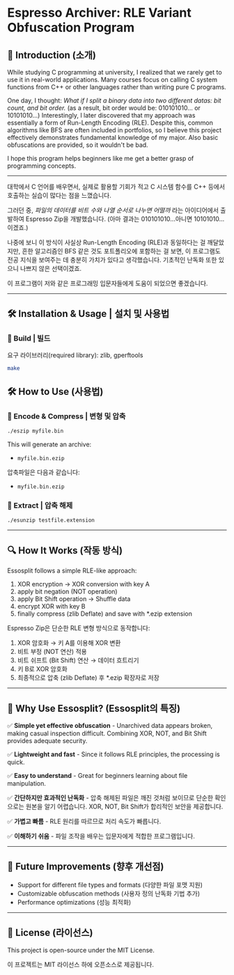 # Espresso Archiver: RLE Variant Obfuscation Program

## 📌 Introduction (소개)

While studying C programming at university, I realized that we rarely get to use it in real-world applications. 
Many courses focus on calling C system functions from C++ or other languages rather than writing pure C programs.

One day, I thought: *What if I split a binary data into two different datas: bit count, and bit order.*
(as a result, bit order would be: 010101010... or 10101010...)
Interestingly, I later discovered that my approach was essentially a form of Run-Length Encoding (RLE). 
Despite this, common algorithms like BFS are often included in portfolios, so I believe this project effectively demonstrates fundamental knowledge of my major.
Also basic obfuscations are provided, so it wouldn't be bad.

I hope this program helps beginners like me get a better grasp of programming concepts.

---

대학에서 C 언어를 배우면서, 실제로 활용할 기회가 적고 C 시스템 함수를 C++ 등에서 호출하는 실습이 많다는 점을 느꼈습니다.

그러던 중, *파일의 데이터를 비트 수와 나열 순서로 나누면 어떨까* 라는 아이디어에서 출발하여 Espresso Zip을 개발했습니다.
(아마 결과는 010101010...아니면 10101010...이겠죠.)

나중에 보니 이 방식이 사실상 Run-Length Encoding (RLE)과 동일하다는 걸 깨달았지만, 
흔한 알고리즘인 BFS 같은 것도 포트폴리오에 포함하는 걸 보면, 이 프로그램도 전공 지식을 보여주는 데 충분히 가치가 있다고 생각했습니다.
기초적인 난독화 또한 있으니 나쁘지 않은 선택이겠죠.

이 프로그램이 저와 같은 프로그래밍 입문자들에게 도움이 되었으면 좋겠습니다.

---

## 🛠 Installation & Usage | 설치 및 사용법


### 🔹 Build | 빌드

요구 라이브러리(required library): zlib, gperftools

```sh
make
```

## 🛠 How to Use (사용법)

### 🔹 Encode & Compress | 변형 및 압축


```sh
./eszip myfile.bin
```

This will generate an archive:

- `myfile.bin.ezip`

압축파일은 다음과 같습니다:

- `myfile.bin.ezip`

### 🔹 Extract | 압축 해제

```sh
./esunzip testfile.extension
```

---

## 🔍 How It Works (작동 방식)

Essosplit follows a simple RLE-like approach:

1. XOR encryption → XOR conversion with key A
2. apply bit negation (NOT operation)
3. apply Bit Shift operation → Shuffle data
4. encrypt XOR with key B
4. finally compress (zlib Deflate) and save with *.ezip extension

Espresso Zip은 단순한 RLE 변형 방식으로 동작합니다:


1. XOR 암호화 → 키 A를 이용해 XOR 변환
2. 비트 부정 (NOT 연산) 적용
3. 비트 쉬프트 (Bit Shift) 연산 → 데이터 흐트리기
4. 키 B로 XOR 암호화
4. 최종적으로 압축 (zlib Deflate) 후 *.ezip 확장자로 저장


---

## 📌 Why Use Essosplit? (Essosplit의 특징)

✅ **Simple yet effective obfuscation** - Unarchived data appears broken, making casual inspection difficult. Combining XOR, NOT, and Bit Shift provides adequate security.

✅ **Lightweight and fast** - Since it follows RLE principles, the processing is quick.

✅ **Easy to understand** - Great for beginners learning about file manipulation.

✅ **간단하지만 효과적인 난독화** - 압축 해제된 파일은 깨진 것처럼 보이므로 단순한 확인으로는 원본을 알기 어렵습니다. XOR, NOT, Bit Shift가 합리적인 보안을 제공합니다.


✅ **가볍고 빠름** - RLE 원리를 따르므로 처리 속도가 빠릅니다.

✅ **이해하기 쉬움** - 파일 조작을 배우는 입문자에게 적합한 프로그램입니다.

---

## 🔧 Future Improvements (향후 개선점)

- Support for different file types and formats (다양한 파일 포맷 지원)
- Customizable obfuscation methods (사용자 정의 난독화 기법 추가)
- Performance optimizations (성능 최적화)

---

## 📜 License (라이선스)

This project is open-source under the MIT License.

이 프로젝트는 MIT 라이선스 하에 오픈소스로 제공됩니다.
